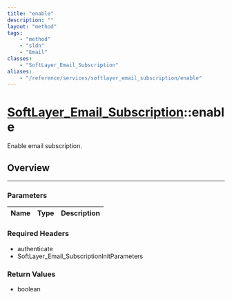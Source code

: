 ```yaml
---
title: "enable"
description: ""
layout: "method"
tags:
    - "method"
    - "sldn"
    - "Email"
classes:
    - "SoftLayer_Email_Subscription"
aliases:
    - "/reference/services/softlayer_email_subscription/enable"
---
```

# [SoftLayer_Email_Subscription](/reference/services/SoftLayer_Email_Subscription)::enable


Enable email subscription.


## Overview 


-----

### Parameters 
|Name | Type | Description |
| --- | --- | --- |


### Required Headers
* authenticate
* SoftLayer_Email_SubscriptionInitParameters


### Return Values
* boolean




